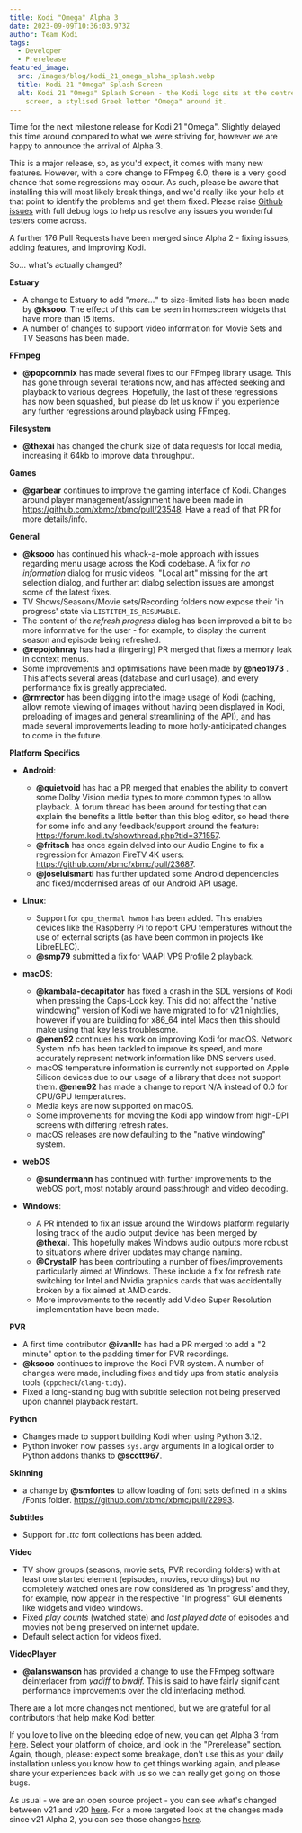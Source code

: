 ```yaml
---
title: Kodi "Omega" Alpha 3
date: 2023-09-09T10:36:03.973Z
author: Team Kodi
tags:
  - Developer
  - Prerelease
featured_image:
  src: /images/blog/kodi_21_omega_alpha_splash.webp
  title: Kodi 21 "Omega" Splash Screen
  alt: Kodi 21 "Omega" Splash Screen - the Kodi logo sits at the centre of a black
    screen, a stylised Greek letter "Omega" around it.
---
```

Time for the next milestone release for Kodi 21 "Omega". Slightly delayed this time around compared to what we were striving for, however we are happy to announce the arrival of Alpha 3.

This is a major release, so, as you'd expect, it comes with many new features. However, with a core change to FFmpeg 6.0, there is a very good chance that some regressions may occur. As such, please be aware that installing this will most likely break things, and we'd really like your help at that point to identify the problems and get them fixed. Please raise [Github issues](https://github.com/xbmc/xbmc/issues) with full debug logs to help us resolve any issues you wonderful testers come across.

A further 176 Pull Requests have been merged since Alpha 2 - fixing issues, adding features, and improving Kodi.

So... what's actually changed?

**Estuary**

* A change to Estuary to add "*more...*" to size-limited lists has been made by **@ksooo**. The effect of this can be seen in homescreen widgets that have more than 15 items.
* A number of changes to support video information for Movie Sets and TV Seasons has been made.

**FFmpeg**

* **@popcornmix** has made several fixes to our FFmpeg library usage. This has gone through several iterations now, and has affected seeking and playback to various degrees. Hopefully, the last of these regressions has now been squashed, but please do let us know if you experience any further regressions around playback using FFmpeg.

**Filesystem**

* **@thexai** has changed the chunk size of data requests for local media, increasing it 64kb to improve data throughput.

**Games**

* **@garbear** continues to improve the gaming interface of Kodi. Changes around player management/assignment have been made in https://github.com/xbmc/xbmc/pull/23548. Have a read of that PR for more details/info.

**General**

* **@ksooo** has continued his whack-a-mole approach with issues regarding menu usage across the Kodi codebase.  A fix for *no information* dialog for music videos, "Local art" missing for the art selection dialog, and further art dialog selection issues are amongst some of the latest fixes.
* TV Shows/Seasons/Movie sets/Recording folders now expose their 'in progress' state via `LISTITEM_IS_RESUMABLE`.
* The content of the *refresh progress* dialog has been improved a bit to be more informative for the user - for example, to display the current season and episode being refreshed.
* **@repojohnray** has had a (lingering) PR merged that fixes a memory leak in context menus.
* Some improvements and optimisations have been made by **@neo1973** . This affects several areas (database and curl usage), and every performance fix is greatly appreciated.
* **@rmrector** has been digging into the image usage of Kodi (caching, allow remote viewing of images without having been displayed in Kodi, preloading of images and general streamlining of the API), and has made several improvements leading to more hotly-anticipated changes to come in the future.

**Platform Specifics**

* **Android**:

  * **@quietvoid** has had a PR merged that enables the ability to convert some Dolby Vision media types to more common types to allow playback. A forum thread has been around for testing that can explain the benefits a little better than this blog editor, so head there for some info and any feedback/support around the feature: https://forum.kodi.tv/showthread.php?tid=371557.
  * **@fritsch** has once again delved into our Audio Engine to fix a regression for Amazon FireTV 4K users: https://github.com/xbmc/xbmc/pull/23687.
  * **@joseluismarti** has further updated some Android dependencies and fixed/modernised areas of our Android API usage.
* **Linux**:

  * Support for `cpu_thermal hwmon` has been added. This enables devices like the Raspberry Pi to report CPU temperatures without the use of external scripts (as have been common in projects like LibreELEC).
  * **@smp79** submitted a fix for VAAPI VP9 Profile 2 playback.
* **macOS**:

  * **@kambala-decapitator** has fixed a crash in the SDL versions of Kodi when pressing the Caps-Lock key. This did not affect the "native windowing" version of Kodi we have migrated to for v21 nightlies, however if you are building for x86_64 intel Macs then this should make using that key less troublesome. 
  * **@enen92** continues his work on improving Kodi for macOS. Network System info has been tackled to improve its speed, and more accurately represent network information like DNS servers used.
  * macOS temperature information is currently not supported on Apple Silicon devices due to our usage of a library that does not support them. **@enen92** has made a change to report N/A instead of 0.0 for CPU/GPU temperatures.
  * Media keys are now supported on macOS.
  * Some improvements for moving the Kodi app window from high-DPI screens with differing refresh rates.
  * macOS releases are now defaulting to the "native windowing" system.
* **webOS**

  * **@sundermann** has continued with further improvements to the webOS port, most notably around passthrough and video decoding.
* **Windows**:

  * A PR intended to fix an issue around the Windows platform regularly losing track of the audio output device has been merged by **@thexai**. This hopefully makes Windows audio outputs more robust to situations where driver updates may change naming.
  * **@CrystalP** has been contributing a number of fixes/improvements particularly aimed at Windows. These include a fix for refresh rate switching for Intel and Nvidia graphics cards that was accidentally broken by a fix aimed at AMD cards.
  * More improvements to the recently add Video Super Resolution implementation have been made.

**PVR**

* A first time contributor **@ivanllc** has had a PR merged to add a "2 minute" option to the padding timer for PVR recordings.
* **@ksooo** continues to improve the Kodi PVR system. A number of changes were made, including fixes and tidy ups from static analysis tools (`cppcheck`/`clang-tidy`).
* Fixed a long-standing bug with subtitle selection not being preserved upon channel playback restart.

**Python**

* Changes made to support building Kodi when using Python 3.12. 
* Python invoker now passes `sys.argv` arguments in a logical order to Python addons thanks to **@scott967**.

**Skinning**

* a change by **@smfontes** to allow loading of font sets defined in a skins /Fonts folder. https://github.com/xbmc/xbmc/pull/22993.

**Subtitles**

* Support for *.ttc* font collections has been added.

**Video**

* TV show groups (seasons, movie sets, PVR recording folders) with at least one started element (episodes, movies, recordings) but no completely watched ones are now considered as 'in progress' and they, for example, now appear in the respective "In progress" GUI elements like widgets and video windows.
* Fixed *play counts* (watched state) and *last played date* of episodes and movies not being preserved on internet update.
* Default select action for videos fixed.

**VideoPlayer**

* **@alanswanson** has provided a change to use the FFmpeg software deinterlacer from *yadiff* to *bwdif.* This is said to have fairly significant performance improvements over the old interlacing method.

There are a lot more changes not mentioned, but we are grateful for all contributors that help make Kodi better.

If you love to live on the bleeding edge of new, you can get Alpha 3 from [here](https://kodi.tv/download). Select your platform of choice, and look in the "Prerelease" section. Again, though, please: expect some breakage, don't use this as your daily installation unless you know how to get things working again, and please share your experiences back with us so we can really get going on those bugs.

As usual - we are an open source project - you can see what's changed between v21 and v20 [here](https://github.com/xbmc/xbmc/compare/Nexus...xbmc:21.0a3-Omega).
For a more targeted look at the changes made since v21 Alpha 2, you can see those changes [here](https://github.com/xbmc/xbmc/compare/21.0a2-Omega...21.0a3-Omega).
